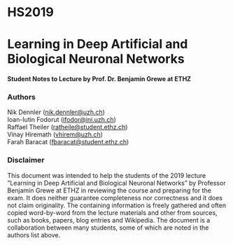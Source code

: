 # HS2019
# Learning in Deep Artificial and Biological Neuronal Networks
#### Student Notes to Lecture by Prof. Dr. Benjamin Grewe at ETHZ

### Authors
Nik Dennler (nik.dennler@uzh.ch)\
Ioan-Iutin Fodorut (ifodor@ini.uzh.ch)\
Raffael Theiler (ratheile@student.ethz.ch)\
Vinay Hiremath (vhirem@uzh.ch)\
Farah Baracat (fbaracat@student.ethz.ch)

### Disclaimer
This document was intended to help the students of the 2019 lecture ”Learning
in Deep Artificial and Biological Neuronal Networks” by Professor Benjamin
Grewe at ETHZ in reviewing the course and preparing for the exam. It does
neither guarantee completeness nor correctness and it does not claim originality.
The containing information is freely gathered and often copied word-by-word
from the lecture materials and other from sources, such as books, papers, blog
entries and Wikipedia. The document is a collaboration between many students,
some of which are noted in the authors list above.
